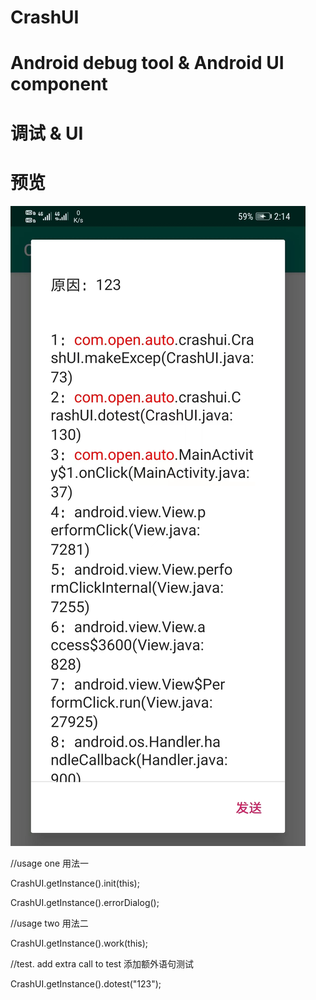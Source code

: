 # CrashUI
# Android debug tool & Android UI component
# 调试 & UI
# 预览 
![](https://github.com/litliang/CrashUI/blob/master/crashui_preview.jpg)

 //usage one 用法一
 
CrashUI.getInstance().init(this);

CrashUI.getInstance().errorDialog();

  //usage two 用法二

CrashUI.getInstance().work(this);
  
  //test. add extra call to test 添加额外语句测试

CrashUI.getInstance().dotest("123");

